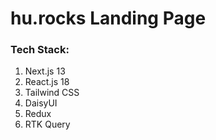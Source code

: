 # hu.rocks Landing Page

### Tech Stack:
1. Next.js 13
2. React.js 18
3. Tailwind CSS
4. DaisyUI
4. Redux
5. RTK Query